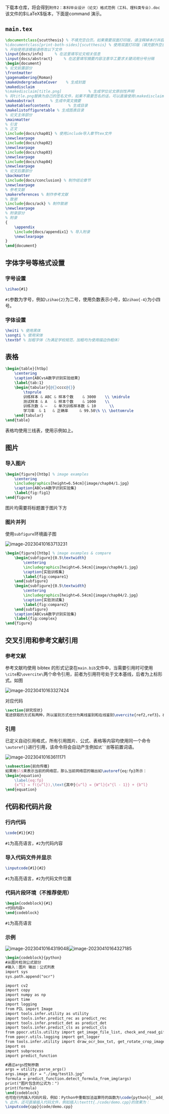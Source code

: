 
下载本仓库，将会得到`附件2：本科毕业设计（论文）格式范例（工科、理科类专业).doc`该文件的$\LaTeX$版本，下面是command 演示。

## `main.tex`

```tex
\documentclass{scutthesis} % 不填充空白页。如果需要双面打印版，请注释掉本行并启用下一行
%\documentclass[print-both-sides]{scutthesis} % 使用双面打印版（填充额外空白页以保证每一章开头都在奇数页）
% 开始使用该模板请修改以下文件
\input{docs/info}     % 在这里填写论文相关信息
\input{docs/abstract}     % 在这里填写摘要内容注意华工要求关键词用分号分隔
\begin{document}
% 论文前置部分
\frontmatter
\pagenumbering{Roman}
\makeUndergraduateCover    % 生成封面
\makedisclaim
%\makedisclaim[title.png]            % 生成学位论文原创性声明
% 将title.png替换为自己的签名文件，如果不需要签名的话，可以直接使用\makedisclaim命令
\makeabstract       % 生成中英文摘要
\maketableofcontents        % 生成目录
\makelistoffiguretable % 生成图表目录
% 论文主体部分
\mainmatter
% 引言
% 正文
\include{docs/chap01} % 使用include导入章节tex文件
\newclearpage
\include{docs/chap02}
\newclearpage
\include{docs/chap03}
\newclearpage
\include{docs/chap04}
\newclearpage
% 论文后置部分
\backmatter
\include{docs/conclusion} % 制作结论章节
\newclearpage
% 参考文献
\makereferences % 制作参考文献
% 致谢
\include{docs/ack} % 制作致谢
\newclearpage
% 附录部分
% 附录
{
    \appendix
    \include{docs/appendix1} % 导入附录
    \newclearpage
}
\end{document}
```

## 字体字号等格式设置

### 字号设置

```tex
\zihao{#1}
```

`#1`参数为字号，例如`\zihao{2}`为二号，使用负数表示小号，如`zihao{-4}`为小四号。

### 字体设置

```tex
\heiti % 使用黑体
\songti % 使用宋体
\textbf % 加粗字体（为满足学校规范，加粗均为使用描边伪粗体）
```

## 表格

```tex
\begin{table}[htbp]
    \centering
    \caption{ABCvsA数字识别实验结果}
    \label{tab:1}
    \begin{tabular}{@{}cccc@{}}
        \toprule
        训练样本 & ABC & 样本个数    & 3000    \\ \midrule
        测试样本 & A   & 样本个数    & 1000    \\
        训练次数 & —   & 单次训练样本数 & 10      \\
        学习率  & 1   & 正确率     & 99.50\% \\ \bottomrule
    \end{tabular}
\end{table}
```

表格均使用三线表，使用示例如上。

## 图片

### 导入图片

```tex
\begin{figure}[htbp] % image examples
    \centering
    \includegraphics[height=6.54cm]{image/chap04/1.jpg}
    \caption{ABCvsA数字识别实验集}
    \label{fig:fig1}
\end{figure}
```

图片均需要将标题置于图片下方

### 图片并列

使用`subfigure`环境画子图

![image-20230410163713231](https://raw.githubusercontent.com/ShevonKuan/images/main/image-20230410163713231.png)

```tex
\begin{figure}[htbp] % image examples & compare
    \begin{subfigure}{0.5\textwidth}
        \centering
        \includegraphics[height=6.54cm]{image/chap04/1.jpg}
        \caption{实验训练集}
        \label{fig:compare1}
    \end{subfigure}
    \begin{subfigure}{0.5\textwidth}
        \centering
        \includegraphics[height=6.54cm]{image/chap04/2.jpg}
        \caption{实验测试集}
        \label{fig:compare2}
    \end{subfigure}
    \caption{ABCvsA数字识别实验集}
    \label{fig:complex}
\end{figure}
```

## 交叉引用和参考文献引用

### 参考文献

参考文献均使用 bibtex 的形式记录在`main.bib`文件中，当需要引用时可使用`\cite`和`\overcite\`两个命令引用，前者为引用符号处于文本基线，后者为上标形式。如图

![image-20230410163327424](https://raw.githubusercontent.com/ShevonKuan/images/main/image-20230410163327424.png)

对应代码

```tex
\section{研究现状}
笔迹获取的方式有两种，所以鉴别方式也分为离线鉴别和在线鉴别\overcite{ref2,ref3}。在线鉴别是采用专用的数字板来实时收集书写信号。由文献\cite{ref4,ref5,ref6,ref7}可知，因为信号是实时采集的，所以能采集的数据不仅包括笔迹序列，而且可以采集到书写时的加速度、压力、速度等丰富有用的动态信息。
```

### 引用

已定义自动引用格式，所有引用图片、公式、表格等内容均使用同一个命令`\autoref{}`进行引用，该命令将会自动产生例如` 式``图 `等前置词语。

![image-20230410163611171](https://raw.githubusercontent.com/ShevonKuan/images/main/image-20230410163611171.png)

```tex
\subsection{前向传播}
如果用$l$来表示当前的网络层，那么当前网络层的输出如\autoref{eq:fp}所示：
\begin{equation}
    \label{eq:fp}
    {x^l} = f({u^l}),\text{其中}{u^l} = {W^l}{x^{l - 1}} + {b^l}
\end{equation}
```

## 代码和代码片段

### 行内代码

```tex
\code{#1}{#2}
```

`#1`为高亮语言，`#2`为代码内容

### 导入代码文件并显示

```tex
\inputcode{#1}{#2}
```

`#1`为高亮语言，`#2`为代码文件位置

### 代码片段环境（不推荐使用）

```tex
\begin{codeblock}{#1}
<代码内容>
\end{codeblock}
```

`#1`为高亮语言

### 示例

![image-20230410164319048](https://raw.githubusercontent.com/ShevonKuan/images/main/image-20230410164319048.png)![image-20230410164327185](https://raw.githubusercontent.com/ShevonKuan/images/main/image-20230410164327185.png)

```tex
\begin{codeblock}{python}
#从图片检测公式部分
#输入：图片 输出：公式列表
import sys
sys.path.append("ocr")

import cv2
import copy
import numpy as np
import time
import logging
from PIL import Image
import tools.infer.utility as utility
import tools.infer.predict_rec as predict_rec
import tools.infer.predict_det as predict_det
import tools.infer.predict_cls as predict_cls
from ppocr.utils.utility import get_image_file_list, check_and_read_gif
from ppocr.utils.logging import get_logger
from tools.infer.utility import draw_ocr_box_txt, get_rotate_crop_image
import os
import subprocess
import predict_function

#通过args控制参数
args = utility.parse_args()
args.image_dir = "./img/test13.jpg"
formula = predict_function.detect_formula_from_img(args)
print("图片包含的公式为：")
print(formula)
\end{codeblock}
也可在行内插入代码片段，例如：Python中重载加法运算符的函数为\code{python}{__add__}，类的标识符为\code{python}{class}。
% 此外，还可直接插入代码文件，例如插入\texttt{./code/demo.cpp}的效果为：
\inputcode{cpp}{code/demo.cpp}
```
